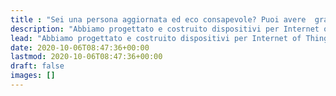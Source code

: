 ```yaml
---
title : "Sei una persona aggiornata ed eco consapevole? Puoi avere  gratis gli strumenti dei colossi Hi-Tech."
description: "Abbiamo progettato e costruito dispositivi per Internet of Things dall'esordio di Arduino. Inizia il tuo progetto con le idee giuste e fai funzionare il tuo hardware con il nostro software free."
lead: "Abbiamo progettato e costruito dispositivi per Internet of Things dall'esordio di Arduino. Con Robotdazero puoi elaborare e condividere i dati dei tuoi dispositivi con la nostra piattaforma <span style=\" color:#5D2F86 \" class=\"h5\">Kaspian</span> dotata di Intelligenza Artificiale."
date: 2020-10-06T08:47:36+00:00
lastmod: 2020-10-06T08:47:36+00:00
draft: false
images: []
---
```

